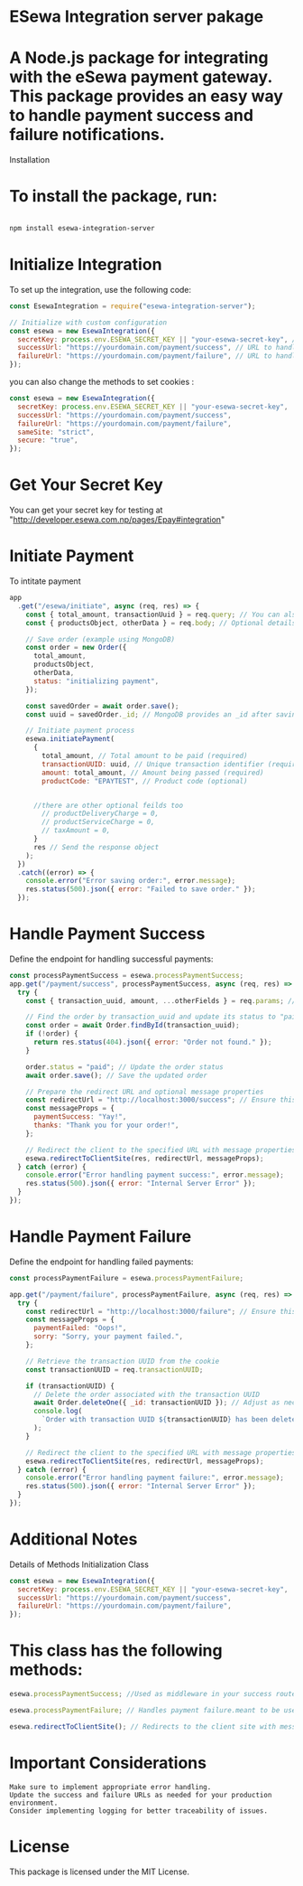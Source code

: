 # ESewa Integration server pakage

# A Node.js package for integrating with the eSewa payment gateway. This package provides an easy way to handle payment success and failure notifications.

Installation

# To install the package, run:

```bash

npm install esewa-integration-server
```

# Initialize Integration

To set up the integration, use the following code:

```js
const EsewaIntegration = require("esewa-integration-server");

// Initialize with custom configuration
const esewa = new EsewaIntegration({
  secretKey: process.env.ESEWA_SECRET_KEY || "your-esewa-secret-key", // Your eSewa secret key
  successUrl: "https://yourdomain.com/payment/success", // URL to handle successful payments
  failureUrl: "https://yourdomain.com/payment/failure", // URL to handle failed payments
});
```

you can also change the methods to set cookies :

```js
const esewa = new EsewaIntegration({
  secretKey: process.env.ESEWA_SECRET_KEY || "your-esewa-secret-key",
  successUrl: "https://yourdomain.com/payment/success",
  failureUrl: "https://yourdomain.com/payment/failure",
  sameSite: "strict",
  secure: "true",
});
```

# Get Your Secret Key

You can get your secret key for testing at "http://developer.esewa.com.np/pages/Epay#integration"

# Initiate Payment

To intitate payment

```js
app
  .get("/esewa/initiate", async (req, res) => {
    const { total_amount, transactionUuid } = req.query; // You can also send these details in req.body
    const { productsObject, otherData } = req.body; // Optional details you may want to save instead in req.query

    // Save order (example using MongoDB)
    const order = new Order({
      total_amount,
      productsObject,
      otherData,
      status: "initializing payment",
    });

    const savedOrder = await order.save();
    const uuid = savedOrder._id; // MongoDB provides an _id after saving

    // Initiate payment process
    esewa.initiatePayment(
      {
        total_amount, // Total amount to be paid (required)
        transactionUUID: uuid, // Unique transaction identifier (required)
        amount: total_amount, // Amount being passed (required)
        productCode: "EPAYTEST", // Product code (optional)


      //there are other optional feilds too
        // productDeliveryCharge = 0,
        // productServiceCharge = 0,
        // taxAmount = 0,
      }
      res // Send the response object
    );
  })
  .catch((error) => {
    console.error("Error saving order:", error.message);
    res.status(500).json({ error: "Failed to save order." });
  });
```

# Handle Payment Success

Define the endpoint for handling successful payments:

```js
const processPaymentSuccess = esewa.processPaymentSuccess;
app.get("/payment/success", processPaymentSuccess, async (req, res) => {
  try {
    const { transaction_uuid, amount, ...otherFields } = req.params; // Use req.query for GET parameters

    // Find the order by transaction_uuid and update its status to "paid"
    const order = await Order.findById(transaction_uuid);
    if (!order) {
      return res.status(404).json({ error: "Order not found." });
    }

    order.status = "paid"; // Update the order status
    await order.save(); // Save the updated order

    // Prepare the redirect URL and optional message properties
    const redirectUrl = "http://localhost:3000/success"; // Ensure this URL is correct
    const messageProps = {
      paymentSuccess: "Yay!",
      thanks: "Thank you for your order!",
    };

    // Redirect the client to the specified URL with message properties
    esewa.redirectToClientSite(res, redirectUrl, messageProps);
  } catch (error) {
    console.error("Error handling payment success:", error.message);
    res.status(500).json({ error: "Internal Server Error" });
  }
});
```

# Handle Payment Failure

Define the endpoint for handling failed payments:

```js
const processPaymentFailure = esewa.processPaymentFailure;

app.get("/payment/failure", processPaymentFailure, async (req, res) => {
  try {
    const redirectUrl = "http://localhost:3000/failure"; // Ensure this URL is correct
    const messageProps = {
      paymentFailed: "Oops!",
      sorry: "Sorry, your payment failed.",
    };

    // Retrieve the transaction UUID from the cookie
    const transactionUUID = req.transactionUUID;

    if (transactionUUID) {
      // Delete the order associated with the transaction UUID
      await Order.deleteOne({ _id: transactionUUID }); // Adjust as necessary for your database schema
      console.log(
        `Order with transaction UUID ${transactionUUID} has been deleted.`
      );
    }

    // Redirect the client to the specified URL with message properties
    esewa.redirectToClientSite(res, redirectUrl, messageProps);
  } catch (error) {
    console.error("Error handling payment failure:", error.message);
    res.status(500).json({ error: "Internal Server Error" });
  }
});
```

# Additional Notes

Details of Methods
Initialization Class

```js
const esewa = new EsewaIntegration({
  secretKey: process.env.ESEWA_SECRET_KEY || "your-esewa-secret-key",
  successUrl: "https://yourdomain.com/payment/success",
  failureUrl: "https://yourdomain.com/payment/failure",
});
```

# This class has the following methods:

```js
esewa.processPaymentSuccess; //Used as middleware in your success route, it attaches the response from eSewa when the success URL is hit to req.params.

esewa.processPaymentFailure; // Handles payment failure.meant to be used as url

esewa.redirectToClientSite(); // Redirects to the client site with message properties
```

# Important Considerations

    Make sure to implement appropriate error handling.
    Update the success and failure URLs as needed for your production environment.
    Consider implementing logging for better traceability of issues.

# License

This package is licensed under the MIT License.
